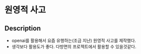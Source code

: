 # 원영적 사고

## Description

- openai를 활용해서 요즘 유행하는(조금 지난) 원영적 사고를 제작했다.
- 생각보다 활용도가 좋다. 다방면의 프로젝트에서 활용할 수 있을것같다.
